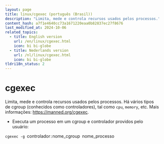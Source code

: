 ```yaml
---
layout: page
title: linux/cgexec (português (Brasil))
description: "Limita, mede e controla recursos usados pelos processos."
content_hash: a7f1e4640cc73a1671220eaa0b82837ec27f8676
last_modified_at: 2024-10-06
related_topics:
  - title: English version
    url: /en/linux/cgexec.html
    icon: bi bi-globe
  - title: Nederlands version
    url: /nl/linux/cgexec.html
    icon: bi bi-globe
tldri18n_status: 2
---
```

# cgexec

Limita, mede e controla recursos usados pelos processos.
Há vários tipos de cgroup (conhecidos como controladores), tal como `cpu`, `memory`, etc.
Mais informações: <https://manned.org/cgexec>.

- Executa um processo em um cgroup e controlador providos pelo usuário:

`cgexec -g `<span class="tldr-var badge badge-pill bg-dark-lm bg-white-dm text-white-lm text-dark-dm font-weight-bold">controlador</span>`:`<span class="tldr-var badge badge-pill bg-dark-lm bg-white-dm text-white-lm text-dark-dm font-weight-bold">nome_cgroup</span>` `<span class="tldr-var badge badge-pill bg-dark-lm bg-white-dm text-white-lm text-dark-dm font-weight-bold">nome_processo</span>
